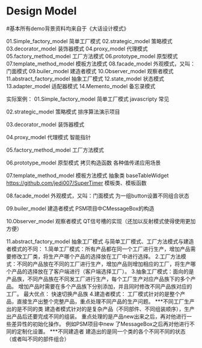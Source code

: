 # Design Model

#基本所有demo背景资料均来自于《大话设计模式》

01.Simple_factory_model   简单工厂模式
02.strategic_model        策略模式
03.decorator_model        装饰器模式
04.proxy_model            代理模式
05.factory_method_model   工厂方法模式
06.prototype_model        原型模式
07.template_method_model  模板方法模式
08.facade_model           外观模式，又叫：门面模式
09.builer_model           建造者模式
10.Observer_model         观察者模式
11.abstract_factory_model 抽象工厂模式
12.state_model            状态模式
13.adapter_model          适配器模式
14.Memento_model          备忘录模式

实际案例：
01.Simple_factory_model  简单工厂模式
	javascripty 常见
	
02.strategic_model       策略模式
	排序算法演示项目
	
03.decorator_model       装饰器模式

04.proxy_model           代理模式
	智能指针

05.factory_method_model  工厂方法模式

06.prototype_model       原型模式
	拷贝构造函数
	各种值传递应用场景
	
07.template_method_model 模板方法模式
	抽象类
	baseTableWidget
	https://github.com/jedi007/SuperTimer
	模板类、模板函数
	
08.facade_model          外观模式，又叫：门面模式
	为一组button设置不同组合状态
	
09.builer_model          建造者模式
	PSM项目中CMessageBox的构造
	
10.Observer_model        观察者模式
	QT信号槽的实现（还加以反射模式使得使用更加方便）
	
11.abstract_factory_model 抽象工厂模式
	与简单工厂模式、工厂方法模式与建造者模式的不同：
	1.简单工厂模式：所有产品都在同一个工厂进行生产，增加产品需要修改工厂类，将生产产哪个产品的选择放在工厂中进行选择。
	2.工厂方法模式：不同的产品放在不同的工厂进行生产，增加产品则增加相应的工厂，将生产哪个产品的选择放在了客户端进行（客户端选择工厂）。
	3.抽象工厂模式：面向的是产品族，不同产品族在不同发工厂进行生产，每个工厂生产对应产品族下的多个产品。
					增加产品时需要在多个产品族下分别添加，并且同时修改不同产品族对应的工厂。
					最大优点： 快速切换产品族
	4.建造者模式：  工厂模式针对的是整个产品，直接生产出整个完整产品，重点处理不同产品的生产问题。
							***不同工厂生产出的是不同的类
					建造者模式针对的是复杂产品（不同部件、不同组装顺序），生产出产品后还要完成不同的组装。
						  重点处理的是产品new出来之后，再对他进行一些差异性的初始化操作。
						  例如PSM项目中new 了MessageBox之后再对他进行不同的定制化设置。
						    ***不同建造者 建造出的是同一个类的各个不同不同的状态（或者叫不同的部件组合）
					
	